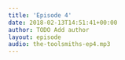 ```yaml
---
title: 'Episode 4'
date: 2018-02-13T14:51:41+00:00
author: TODO Add author
layout: episode
audio: the-toolsmiths-ep4.mp3
---
```

